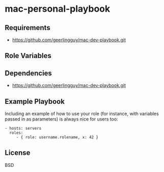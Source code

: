 mac-personal-playbook
=========


Requirements
------------

- https://github.com/geerlingguy/mac-dev-playbook.git

Role Variables
--------------

Dependencies
------------

- https://github.com/geerlingguy/mac-dev-playbook.git

Example Playbook
----------------

Including an example of how to use your role (for instance, with variables passed in as parameters) is always nice for users too:

    - hosts: servers
      roles:
         - { role: username.rolename, x: 42 }

License
-------

BSD
